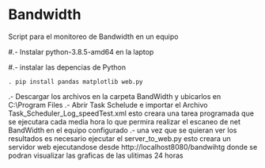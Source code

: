 # Bandwidth
Script para el monitoreo de Bandwidth en un equipo


#.- Instalar python-3.8.5-amd64 en la laptop

#.- instalar las depencias de Python 

	. pip install pandas matplotlib web.py
.- Descargar los archivos en la carpeta BandWidth y ubicarlos en C:\Program Files
.- Abrir Task Schelude e importar el Archivo Task_Scheduler_Log_speedTest.xml
	esto creara una tarea programada que se ejecutara cada media hora lo que permira realizar el escaneo de net BandWidth en el equipo configurado
.- una vez que se quieran ver los resultados es necesario ejecutar el server_to_web.py esto creara un servidor web ejecutandose desde http://localhost8080/bandwihtg donde se podran visualizar las graficas de las ulitimas 24 horas 



